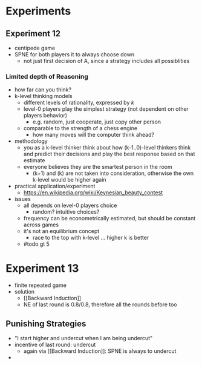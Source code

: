 # Experiments
## Experiment 12
- centipede game
- SPNE for both players it to always choose down
	- not just first decision of A, since a strategy includes all possiblities

### Limited depth of Reasoning
- how far can you think?
- k-level thinking models
	- different levels of rationality, expressed by $k$
	- level-0 players play the simplest strategy (not dependent on other players behavior)
		- e.g. random, just cooperate, just copy other person
	- comparable to the strength of a chess engine
		- how many moves will the computer think ahead?
- methodology
	- you as a k-level thinker think about how (k-1..0)-level thinkers think and predict their decisions and play the best response based on that estimate
	- everyone believes they are the smartest person in the room
		- (k+1) and (k) are not taken into consideration, otherwise the own k-level would be higher again
- practical application/experiment
	- https://en.wikipedia.org/wiki/Keynesian_beauty_contest
- issues
	- all depends on level-0 players choice
		- random? intuitive choices? 
	- frequency can be econometrically estimated, but should be constant across games
	- it's not an equilibrium concept
		- race to the top with k-level ... higher k is better
	- #todo gt 5 

# Experiment 13
- finite repeated game
- solution
	- [[Backward Induction]]
	- NE of last round is 0.8/0.8, therefore all the rounds before too
## Punishing Strategies
- "I start higher and undercut when I am being undercut"
- incentive of last round: undercut
	- again via [[Backward Induction]]: SPNE is always to undercut
- 